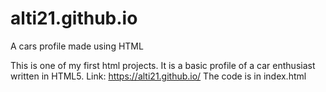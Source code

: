 # alti21.github.io
A cars profile made using HTML

This is one of my first html projects. It is a basic profile of a car enthusiast written in HTML5.
Link: https://alti21.github.io/
The code is in index.html
